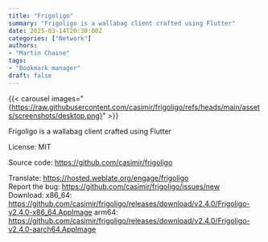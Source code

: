 ```yaml
---
title: "Frigoligo"
summary: "Frigoligo is a wallabag client crafted using Flutter"
date: 2025-03-14T20:30:00Z
categories: ["Network"]
authors:
- "Martin Chaine"
tags: 
- "Bookmark manager"
draft: false
---
```


{{< carousel images="{https://raw.githubusercontent.com/casimir/frigoligo/refs/heads/main/assets/screenshots/desktop.png}" >}}

Frigoligo is a wallabag client crafted using Flutter

License: MIT

Source code: <https://github.com/casimir/frigoligo>

Translate: <https://hosted.weblate.org/engage/frigoligo>  
Report the bug: <https://github.com/casimir/frigoligo/issues/new>  
Download:   x86_64: <https://github.com/casimir/frigoligo/releases/download/v2.4.0/Frigoligo-v2.4.0-x86_64.AppImage>
            arm64: <https://github.com/casimir/frigoligo/releases/download/v2.4.0/Frigoligo-v2.4.0-aarch64.AppImage>
